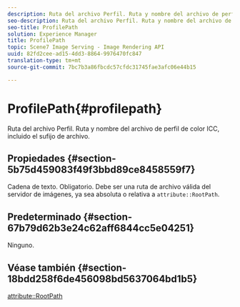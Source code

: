 ```yaml
---
description: Ruta del archivo Perfil. Ruta y nombre del archivo de perfil de color ICC, incluido el sufijo de archivo.
seo-description: Ruta del archivo Perfil. Ruta y nombre del archivo de perfil de color ICC, incluido el sufijo de archivo.
seo-title: ProfilePath
solution: Experience Manager
title: ProfilePath
topic: Scene7 Image Serving - Image Rendering API
uuid: 82fd2cee-ad15-4dd3-8864-9976470fc847
translation-type: tm+mt
source-git-commit: 7bc7b3a86fbcdc57cfdc31745fae3afc06e44b15

---
```



# ProfilePath{#profilepath}

Ruta del archivo Perfil. Ruta y nombre del archivo de perfil de color ICC, incluido el sufijo de archivo.

## Propiedades {#section-5b75d459083f49f3bbd89ce8458559f7}

Cadena de texto. Obligatorio. Debe ser una ruta de archivo válida del servidor de imágenes, ya sea absoluta o relativa a `attribute::RootPath`.

## Predeterminado {#section-67b79d62b3e24c62aff6844cc5e04251}

Ninguno.

## Véase también {#section-18bdd258f6de456098bd5637064bd1b5}

[attribute::RootPath](../../../../../ir-api/material-cat/image-rendering-api-ref/c-ir-material-catalog/c-ir-attributes-reference/r-ir-rootpath.md#reference-a4d7c96b62e14fcbad1740c702f160f3)
